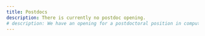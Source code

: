 ```yaml
---
title: Postdocs
description: There is currently no postdoc opening.
# description: We have an opening for a postdoctoral position in computational understanding of energy materials or machine learning in the chemical reaction space. Please see [this post](https://jobrxiv.org/job/university-of-houston-27778-postdoctoral-fellow) for more information of the position and how to apply.
---
```

